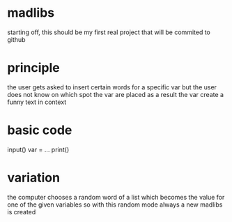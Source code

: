 # madlibs

starting off, this should be my first real project that will be commited to github 

# principle
the user gets asked to insert certain words for a specific var 
but the user does not know on which spot the var are placed
as a result the var create a funny text in context 

# basic code 
input()
var = ... 
print()

# variation
the computer chooses a random word of a list which becomes the value for one of the given variables 
so with this random mode always a new madlibs is created 